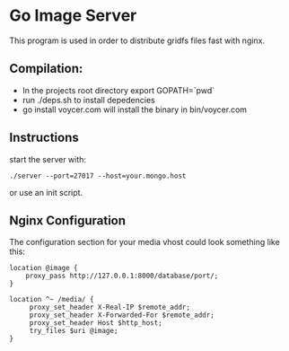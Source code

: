 Go Image Server
===============

This program is used in order to distribute gridfs files fast with nginx. 

Compilation:
-----

* In the projects root directory export GOPATH=\`pwd\`
* run ./deps.sh to install depedencies
* go install voycer.com will install the binary in bin/voycer.com

Instructions
-----
start the server with:

    ./server --port=27017 --host=your.mongo.host

or use an init script. 

Nginx Configuration
-----

The configuration section for your media vhost could look something like this:


    location @image {
        proxy_pass http://127.0.0.1:8000/database/port/;
    }    

    location ^~ /media/ {
         proxy_set_header X-Real-IP $remote_addr;
         proxy_set_header X-Forwarded-For $remote_addr;
         proxy_set_header Host $http_host;
         try_files $uri @image;
    }